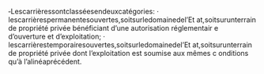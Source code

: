 ‐Lescarrièressontclasséesendeuxcatégories:
· lescarrièrespermanentesouvertes,soitsurledomainedel’Et at,soitsurunterrain
de propriété privée bénéficiant d’une autorisation réglementair e d’ouverture et d’exploitation;
· lescarrièrestemporairesouvertes,soitsurledomainedel’Et at,soitsurunterrain
de propriété privée dont l’exploitation est soumise aux mêmes c onditions qu’à l’alinéaprécédent.